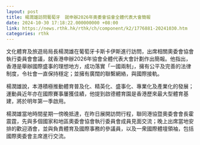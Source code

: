 ```yaml
---
layout: post
title: 楊潤雄訪問葡萄牙　就申辦2026年奧委會協會全體代表大會簡報
date: 2024-10-30 17:18:22.000000000 +08:00
link: https://news.rthk.hk/rthk/ch/component/k2/1776881-20241030.htm
categories: rthk
---
```


文化體育及旅遊局局長楊潤雄在葡萄牙卡斯卡伊斯進行訪問，出席相關奧委會協會執行委員會會議，就香港申辦2026年協會全體代表大會計劃作出簡報。他指出，香港是舉辦國際盛事的理想地方，成功落實「一國兩制」，擁有公平及完善的法律制度，令社會一直保持穩定；並擁有廣闊的聯繫網絡，與國際接軌。

楊潤雄說，本港積極推動體育普及化、精英化、盛事化、專業化及產業化的發展；運動員近年亦在國際賽事屢獲佳績，他提到啟德體育園是香港歷來最大型體育基建，將於明年第一季啟用。

楊潤雄當地時間星期一傍晚抵達，在昨日展開訪問行程，聯同港協暨奧委會會長霍震霆，先與多個國家和地區奧委會協會執行委員會成員見面交流；晚上出席當地安排的歡迎酒會，並與負責體育及國際事務的參議員，以及一衆國際體壇領袖，包括國際奧委會主席進行交流。
